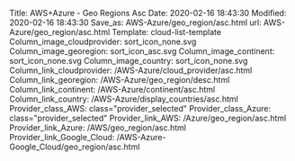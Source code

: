 Title: AWS+Azure - Geo Regions Asc
Date: 2020-02-16 18:43:30
Modified: 2020-02-16 18:43:30
Save_as: AWS-Azure/geo_region/asc.html
url: AWS-Azure/geo_region/asc.html
Template: cloud-list-template
Column_image_cloudprovider: sort_icon_none.svg
Column_image_georegion: sort_icon_asc.svg
Column_image_continent: sort_icon_none.svg
Column_image_country: sort_icon_none.svg
Column_link_cloudprovider: /AWS-Azure/cloud_provider/asc.html
Column_link_georegion: /AWS-Azure/geo_region/desc.html
Column_link_continent: /AWS-Azure/continent/asc.html
Column_link_country: /AWS-Azure/display_countries/asc.html
Provider_class_AWS: class="provider_selected"
Provider_class_Azure: class="provider_selected"
Provider_link_AWS: /Azure/geo_region/asc.html
Provider_link_Azure: /AWS/geo_region/asc.html
Provider_link_Google_Cloud: /AWS-Azure-Google_Cloud/geo_region/asc.html